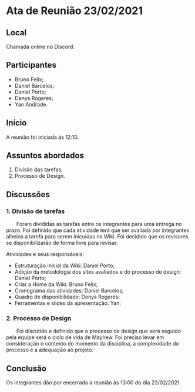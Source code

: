 # Ata de Reunião 23/02/2021

## Local

Chamada online no Discord.

## Participantes
- Bruno Felix;
- Daniel Barcelos;
- Daniel Porto;
- Denys Rogeres;
- Yan Andrade.

## Início

A reunião foi iniciada às 12:10.

## Assuntos abordados

1. Divisão das tarefas;
3. Processo de Design.

## Discussões

### 1. Divisão de tarefas
&emsp;&emsp;Foram divididas as tarefas entre os integrantes para uma entrega no prazo. Foi definido que cada atividade terá que ser avaliada por integrantes alheios a tarefa para serem inlcuidas na Wiki. Foi decidido que os revisores se disponibilizarão de forma livre para revisar.

Atividades e seus responsáveis:

- Estruturação inicial da Wiki: Daniel Porto;
- Adição da metodologia dos sites avaliados e do processo de design: Daniel Porto;
- Criar a Home da Wiki: Bruno Felix;
- Cronograma das atividades: Daniel Barcelos;
- Quadro de disponibilidade: Denys Rogeres;
- Ferramentas e slides da apresentação: Yan;

### 2. Processo de Design
&emsp;&emsp;Foi discutido e definido que o processo de design que será seguido pela equipe será o ciclo de vida de Mayhew. Foi preciso levar em consideração o contexto do momento da disciplina, a complexidade do processo e a adequação ao projeto.

## Conclusão
Os integrantes dão por encerrada a reunião às 13:00 do dia 23/02/2021.

